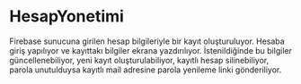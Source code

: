 # HesapYonetimi
Firebase sunucuna girilen hesap bilgileriyle bir kayıt oluşturuluyor.
Hesaba giriş yapılıyor ve kayıttakı bilgiler ekrana yazdırılıyor.
İstenildiğinde bu bilgiler güncellenebiliyor, yeni kayıt oluşturulabiliyor, kayıtlı hesap silinebiliyor, parola unutulduysa kayıtlı mail adresine parola yenileme linki gönderiliyor.
